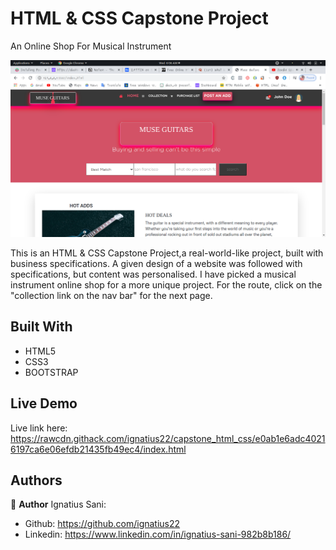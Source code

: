 # HTML & CSS Capstone Project

An Online Shop For Musical Instrument

![](screenshot.png)

 This is an HTML & CSS Capstone Project,a real-world-like project, built with business specifications. A given design of a website was followed with specifications, but content was personalised. I have picked a musical instrument online shop for a more unique project.
 For the route, click on the "collection link on the nav bar" for the next page.
## Built With

- HTML5
- CSS3
- BOOTSTRAP

## Live Demo

Live link here: https://rawcdn.githack.com/ignatius22/capstone_html_css/e0ab1e6adc40216197ca6e06efdb21435fb49ec4/index.html


## Authors

👤 **Author**
Ignatius Sani:
- Github: https://github.com/ignatius22 
- Linkedin: https://www.linkedin.com/in/ignatius-sani-982b8b186/  

